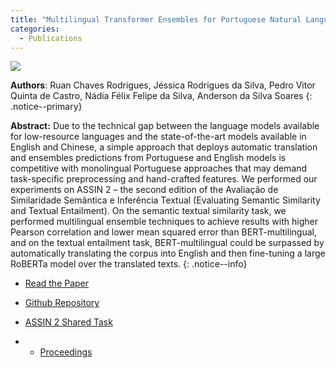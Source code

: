 ```yaml
---
title: "Multilingual Transformer Ensembles for Portuguese Natural Language Tasks"
categories:
  - Publications
---
```


![](https://raw.githubusercontent.com/ruanchaves/ruanchaves.github.io/master/assets/images/ensemble.png)

**Authors**: Ruan Chaves Rodrigues, Jéssica Rodrigues da Silva, Pedro Vitor Quinta de Castro, Nádia Félix Felipe da Silva, Anderson da Silva Soares
{: .notice--primary}

**Abstract:** Due to the technical gap between the language models available for low-resource languages and the state-of-the-art models available in English and Chinese, a simple approach that deploys automatic translation and ensembles predictions from Portuguese and English models is competitive with monolingual Portuguese approaches that may demand task-specific preprocessing and hand-crafted features. We performed our experiments on ASSIN 2 – the second edition of the Avaliação de Similaridade Semântica e Inferência Textual (Evaluating Semantic Similarity and Textual Entailment). On the semantic textual similarity task, we performed multilingual ensemble techniques to achieve results with higher Pearson correlation and lower mean squared error than BERT-multilingual, and on the textual entailment task, BERT-multilingual could be surpassed by automatically translating the corpus into English and then fine-tuning a large RoBERTa model over the translated texts.
{: .notice--info}

* [Read the Paper](http://ceur-ws.org/Vol-2583/3_DLB.pdf)

* [Github Repository](https://github.com/ruanchaves/assin)

* [ASSIN 2 Shared Task](https://sites.google.com/view/assin2/english)
* * [Proceedings](http://ceur-ws.org/Vol-2583/)
